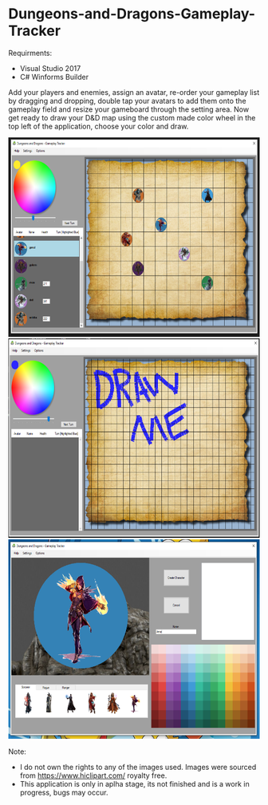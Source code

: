 # Dungeons-and-Dragons-Gameplay-Tracker
Requirments:
- Visual Studio 2017
- C# Winforms Builder

Add your players and enemies, assign an avatar, re-order your gameplay list by dragging and dropping, double tap your avatars to add them onto the gameplay field and resize your gameboard through the setting area.
Now get ready to draw your D&D map using the custom made color wheel in the top left of the application, choose your color and draw.

<img src="readmeImages/d%26dpic.PNG" width="600" height="400">

<img src="readmeImages/DrawingEg.PNG" width="600" height="400">

<img src="readmeImages/screenshot_enemycreation.PNG" width="600" height="400">

Note: 
- I do not own the rights to any of the images used. Images were sourced from https://www.hiclipart.com/ royalty free.
- This application is only in aplha stage, its not finished and is a work in progress, bugs may occur.



